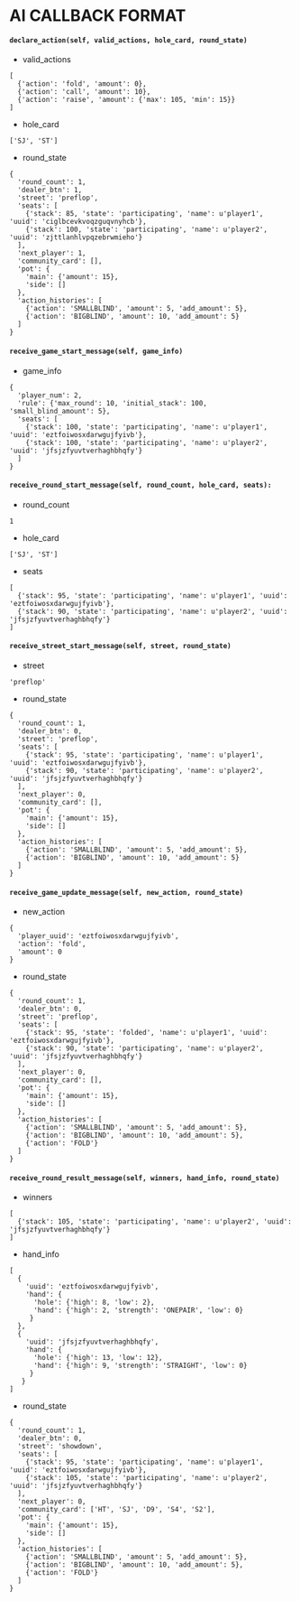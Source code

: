 # AI CALLBACK FORMAT

#### `declare_action(self, valid_actions, hole_card, round_state)`
- valid_actions
```
[
  {'action': 'fold', 'amount': 0},
  {'action': 'call', 'amount': 10},
  {'action': 'raise', 'amount': {'max': 105, 'min': 15}}
]
```
- hole_card
```
['SJ', 'ST']
```
- round_state
```
{
  'round_count': 1,
  'dealer_btn': 1,
  'street': 'preflop',
  'seats': [
    {'stack': 85, 'state': 'participating', 'name': u'player1', 'uuid': 'ciglbcevkvoqzguqvnyhcb'},
    {'stack': 100, 'state': 'participating', 'name': u'player2', 'uuid': 'zjttlanhlvpqzebrwmieho'}
  ],
  'next_player': 1,
  'community_card': [],
  'pot': {
    'main': {'amount': 15},
    'side': []
  },
  'action_histories': [
    {'action': 'SMALLBLIND', 'amount': 5, 'add_amount': 5},
    {'action': 'BIGBLIND', 'amount': 10, 'add_amount': 5}
  ]
}
```

#### `receive_game_start_message(self, game_info)`
- game_info
```
{
  'player_num': 2,
  'rule': {'max_round': 10, 'initial_stack': 100, 'small_blind_amount': 5},
  'seats': [
    {'stack': 100, 'state': 'participating', 'name': u'player1', 'uuid': 'eztfoiwosxdarwgujfyivb'},
    {'stack': 100, 'state': 'participating', 'name': u'player2', 'uuid': 'jfsjzfyuvtverhaghbhqfy'}
  ]
}
```

#### `receive_round_start_message(self, round_count, hole_card, seats):`
- round_count
```
1
```
- hole_card
```
['SJ', 'ST']
```
- seats
```
[
  {'stack': 95, 'state': 'participating', 'name': u'player1', 'uuid': 'eztfoiwosxdarwgujfyivb'}, 
  {'stack': 90, 'state': 'participating', 'name': u'player2', 'uuid': 'jfsjzfyuvtverhaghbhqfy'}
]
```

#### `receive_street_start_message(self, street, round_state)`
- street
```
'preflop'
```
- round_state
```
{
  'round_count': 1,
  'dealer_btn': 0,
  'street': 'preflop',
  'seats': [
    {'stack': 95, 'state': 'participating', 'name': u'player1', 'uuid': 'eztfoiwosxdarwgujfyivb'},
    {'stack': 90, 'state': 'participating', 'name': u'player2', 'uuid': 'jfsjzfyuvtverhaghbhqfy'}
  ],
  'next_player': 0,
  'community_card': [],
  'pot': {
    'main': {'amount': 15},
    'side': []
  },
  'action_histories': [
    {'action': 'SMALLBLIND', 'amount': 5, 'add_amount': 5},
    {'action': 'BIGBLIND', 'amount': 10, 'add_amount': 5}
  ]
}
```

#### `receive_game_update_message(self, new_action, round_state)`
- new_action
```
{
  'player_uuid': 'eztfoiwosxdarwgujfyivb',
  'action': 'fold',
  'amount': 0
}
```
- round_state
```
{
  'round_count': 1,
  'dealer_btn': 0,
  'street': 'preflop',
  'seats': [
    {'stack': 95, 'state': 'folded', 'name': u'player1', 'uuid': 'eztfoiwosxdarwgujfyivb'},
    {'stack': 90, 'state': 'participating', 'name': u'player2', 'uuid': 'jfsjzfyuvtverhaghbhqfy'}
  ],
  'next_player': 0,
  'community_card': [],
  'pot': {
    'main': {'amount': 15},
    'side': []
  },
  'action_histories': [
    {'action': 'SMALLBLIND', 'amount': 5, 'add_amount': 5}, 
    {'action': 'BIGBLIND', 'amount': 10, 'add_amount': 5},
    {'action': 'FOLD'}
  ]
}
```

#### `receive_round_result_message(self, winners, hand_info, round_state)`
- winners
```
[
  {'stack': 105, 'state': 'participating', 'name': u'player2', 'uuid': 'jfsjzfyuvtverhaghbhqfy'}
]
```
- hand_info
```
[
  {
    'uuid': 'eztfoiwosxdarwgujfyivb',
    'hand': {
      'hole': {'high': 8, 'low': 2},
      'hand': {'high': 2, 'strength': 'ONEPAIR', 'low': 0}
     }
  },
  {
    'uuid': 'jfsjzfyuvtverhaghbhqfy',
    'hand': {
      'hole': {'high': 13, 'low': 12},
      'hand': {'high': 9, 'strength': 'STRAIGHT', 'low': 0}
     }
   }
]
```
- round_state
```
{
  'round_count': 1,
  'dealer_btn': 0,
  'street': 'showdown',
  'seats': [
    {'stack': 95, 'state': 'participating', 'name': u'player1', 'uuid': 'eztfoiwosxdarwgujfyivb'}, 
    {'stack': 105, 'state': 'participating', 'name': u'player2', 'uuid': 'jfsjzfyuvtverhaghbhqfy'}
  ],
  'next_player': 0, 
  'community_card': ['HT', 'SJ', 'D9', 'S4', 'S2'],
  'pot': {
    'main': {'amount': 15},
    'side': []
  },
  'action_histories': [
    {'action': 'SMALLBLIND', 'amount': 5, 'add_amount': 5}, 
    {'action': 'BIGBLIND', 'amount': 10, 'add_amount': 5},
    {'action': 'FOLD'}
  ]
}
```

